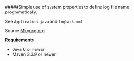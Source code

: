 #####Simple use of system properties to define log file name programatically.

See `Application.java` and `logback.xml`

Source [Mkyong.org](https://www.mkyong.com/logging/logback-set-log-file-name-programmatically/) 

**Requirements** 
* Java 8 or newer
* Maven 3.3.9 or newer  